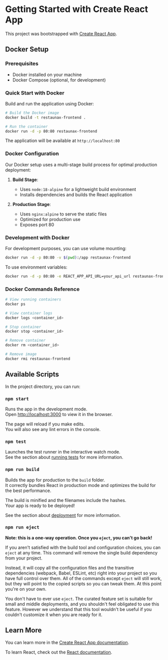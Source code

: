 # Getting Started with Create React App

This project was bootstrapped with [Create React App](https://github.com/facebook/create-react-app).

## Docker Setup

### Prerequisites
- Docker installed on your machine
- Docker Compose (optional, for development)

### Quick Start with Docker

Build and run the application using Docker:

```bash
# Build the Docker image
docker build -t restaunax-frontend .

# Run the container
docker run -d -p 80:80 restaunax-frontend
```

The application will be available at `http://localhost:80`

### Docker Configuration

Our Docker setup uses a multi-stage build process for optimal production deployment:

1. **Build Stage**:
   - Uses `node:18-alpine` for a lightweight build environment
   - Installs dependencies and builds the React application

2. **Production Stage**:
   - Uses `nginx:alpine` to serve the static files
   - Optimized for production use
   - Exposes port 80

### Development with Docker

For development purposes, you can use volume mounting:

```bash
docker run -d -p 80:80 -v $(pwd):/app restaunax-frontend
```

To use environment variables:

```bash
docker run -d -p 80:80 -e REACT_APP_API_URL=your_api_url restaunax-frontend
```

### Docker Commands Reference

```bash
# View running containers
docker ps

# View container logs
docker logs <container_id>

# Stop container
docker stop <container_id>

# Remove container
docker rm <container_id>

# Remove image
docker rmi restaunax-frontend
```

## Available Scripts

In the project directory, you can run:

### `npm start`

Runs the app in the development mode.\
Open [http://localhost:3000](http://localhost:3000) to view it in the browser.

The page will reload if you make edits.\
You will also see any lint errors in the console.

### `npm test`

Launches the test runner in the interactive watch mode.\
See the section about [running tests](https://facebook.github.io/create-react-app/docs/running-tests) for more information.

### `npm run build`

Builds the app for production to the `build` folder.\
It correctly bundles React in production mode and optimizes the build for the best performance.

The build is minified and the filenames include the hashes.\
Your app is ready to be deployed!

See the section about [deployment](https://facebook.github.io/create-react-app/docs/deployment) for more information.

### `npm run eject`

**Note: this is a one-way operation. Once you `eject`, you can't go back!**

If you aren't satisfied with the build tool and configuration choices, you can `eject` at any time. This command will remove the single build dependency from your project.

Instead, it will copy all the configuration files and the transitive dependencies (webpack, Babel, ESLint, etc) right into your project so you have full control over them. All of the commands except `eject` will still work, but they will point to the copied scripts so you can tweak them. At this point you're on your own.

You don't have to ever use `eject`. The curated feature set is suitable for small and middle deployments, and you shouldn't feel obligated to use this feature. However we understand that this tool wouldn't be useful if you couldn't customize it when you are ready for it.

## Learn More

You can learn more in the [Create React App documentation](https://facebook.github.io/create-react-app/docs/getting-started).

To learn React, check out the [React documentation](https://reactjs.org/).
